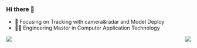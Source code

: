### Hi there 👋
- 📖 Focusing on Tracking with camera&radar and Model Deploy
- 👨‍🔧 Engineering Master in Computer Application Technology

<img align="left" src="https://github-readme-stats.vercel.app/api/top-langs/?username=GodIsBoom&layout=compact" />
<img align="right" src="https://github-readme-stats.vercel.app/api?username=GodIsBoom&show_icons=true&icon_color=CE1D2D&text_color=718096&bg_color=ffffff&hide_title=true" />



<!--
**GodIsBoom/GodIsBoom** is a ✨ _special_ ✨ repository because its `README.md` (this file) appears on your GitHub profile.

Here are some ideas to get you started:

- 🔭 I’m currently working on ...
- 🌱 I’m currently learning ...
- 👯 I’m looking to collaborate on ...
- 🤔 I’m looking for help with ...
- 💬 Ask me about ...
- 📫 How to reach me: ...
- 😄 Pronouns: ...
- ⚡ Fun fact: ...
-->
